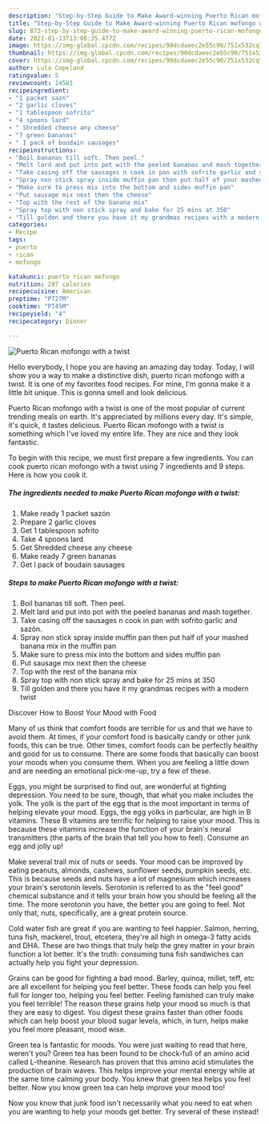 ```yaml
---
description: "Step-by-Step Guide to Make Award-winning Puerto Rican mofongo with a twist"
title: "Step-by-Step Guide to Make Award-winning Puerto Rican mofongo with a twist"
slug: 873-step-by-step-guide-to-make-award-winning-puerto-rican-mofongo-with-a-twist
date: 2021-01-13T13:08:35.477Z
image: https://img-global.cpcdn.com/recipes/90dcdaeec2e55c90/751x532cq70/puerto-rican-mofongo-with-a-twist-recipe-main-photo.jpg
thumbnail: https://img-global.cpcdn.com/recipes/90dcdaeec2e55c90/751x532cq70/puerto-rican-mofongo-with-a-twist-recipe-main-photo.jpg
cover: https://img-global.cpcdn.com/recipes/90dcdaeec2e55c90/751x532cq70/puerto-rican-mofongo-with-a-twist-recipe-main-photo.jpg
author: Lula Copeland
ratingvalue: 5
reviewcount: 14581
recipeingredient:
- "1 packet sazn"
- "2 garlic cloves"
- "1 tablespoon sofrito"
- "4 spoons lard"
- " Shredded cheese any cheese"
- "7 green bananas"
- " I pack of boudain sausages"
recipeinstructions:
- "Boil bananas till soft. Then peel."
- "Melt lard and put into pot with the peeled bananas and mash together."
- "Take casing off the sausages n cook in pan with sofrito garlic and sazón."
- "Spray non stick spray inside muffin pan then put half of your mashed banana mix in the muffin pan"
- "Make sure to press mix into the bottom and sides muffin pan"
- "Put sausage mix next then the cheese"
- "Top with the rest of the banana mix"
- "Spray top with non stick spray and bake for 25 mins at 350"
- "Till golden and there you have it my grandmas recipes with a modern twist"
categories:
- Recipe
tags:
- puerto
- rican
- mofongo

katakunci: puerto rican mofongo 
nutrition: 287 calories
recipecuisine: American
preptime: "PT27M"
cooktime: "PT45M"
recipeyield: "4"
recipecategory: Dinner

---
```



![Puerto Rican mofongo with a twist](https://img-global.cpcdn.com/recipes/90dcdaeec2e55c90/751x532cq70/puerto-rican-mofongo-with-a-twist-recipe-main-photo.jpg)

Hello everybody, I hope you are having an amazing day today. Today, I will show you a way to make a distinctive dish, puerto rican mofongo with a twist. It is one of my favorites food recipes. For mine, I'm gonna make it a little bit unique. This is gonna smell and look delicious.



Puerto Rican mofongo with a twist is one of the most popular of current trending meals on earth. It's appreciated by millions every day. It's simple, it's quick, it tastes delicious. Puerto Rican mofongo with a twist is something which I've loved my entire life. They are nice and they look fantastic.


To begin with this recipe, we must first prepare a few ingredients. You can cook puerto rican mofongo with a twist using 7 ingredients and 9 steps. Here is how you cook it.

<!--inarticleads1-->

##### The ingredients needed to make Puerto Rican mofongo with a twist:

1. Make ready 1 packet sazón
1. Prepare 2 garlic cloves
1. Get 1 tablespoon sofrito
1. Take 4 spoons lard
1. Get  Shredded cheese any cheese
1. Make ready 7 green bananas
1. Get  I pack of boudain sausages




<!--inarticleads2-->

##### Steps to make Puerto Rican mofongo with a twist:

1. Boil bananas till soft. Then peel.
1. Melt lard and put into pot with the peeled bananas and mash together.
1. Take casing off the sausages n cook in pan with sofrito garlic and sazón.
1. Spray non stick spray inside muffin pan then put half of your mashed banana mix in the muffin pan
1. Make sure to press mix into the bottom and sides muffin pan
1. Put sausage mix next then the cheese
1. Top with the rest of the banana mix
1. Spray top with non stick spray and bake for 25 mins at 350
1. Till golden and there you have it my grandmas recipes with a modern twist




Discover How to Boost Your Mood with Food


Many of us think that comfort foods are terrible for us and that we have to avoid them. At times, if your comfort food is basically candy or other junk foods, this can be true. Other times, comfort foods can be perfectly healthy and good for us to consume. There are some foods that basically can boost your moods when you consume them. When you are feeling a little down and are needing an emotional pick-me-up, try a few of these.

Eggs, you might be surprised to find out, are wonderful at fighting depression. You need to be sure, though, that what you make includes the yolk. The yolk is the part of the egg that is the most important in terms of helping elevate your mood. Eggs, the egg yolks in particular, are high in B vitamins. These B vitamins are terrific for helping to raise your mood. This is because these vitamins increase the function of your brain's neural transmitters (the parts of the brain that tell you how to feel). Consume an egg and jolly up!

Make several trail mix of nuts or seeds. Your mood can be improved by eating peanuts, almonds, cashews, sunflower seeds, pumpkin seeds, etc. This is because seeds and nuts have a lot of magnesium which increases your brain's serotonin levels. Serotonin is referred to as the "feel good" chemical substance and it tells your brain how you should be feeling all the time. The more serotonin you have, the better you are going to feel. Not only that, nuts, specifically, are a great protein source.

Cold water fish are great if you are wanting to feel happier. Salmon, herring, tuna fish, mackerel, trout, etcetera, they're all high in omega-3 fatty acids and DHA. These are two things that truly help the grey matter in your brain function a lot better. It's the truth: consuming tuna fish sandwiches can actually help you fight your depression. 

Grains can be good for fighting a bad mood. Barley, quinoa, millet, teff, etc are all excellent for helping you feel better. These foods can help you feel full for longer too, helping you feel better. Feeling famished can truly make you feel terrible! The reason these grains help your mood so much is that they are easy to digest. You digest these grains faster than other foods which can help boost your blood sugar levels, which, in turn, helps make you feel more pleasant, mood wise.

Green tea is fantastic for moods. You were just waiting to read that here, weren't you? Green tea has been found to be chock-full of an amino acid called L-theanine. Research has proven that this amino acid stimulates the production of brain waves. This helps improve your mental energy while at the same time calming your body. You knew that green tea helps you feel better. Now you know green tea can help improve your mood too!

Now you know that junk food isn't necessarily what you need to eat when you are wanting to help your moods get better. Try several of these instead!

